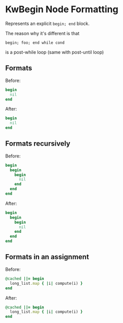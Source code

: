 <!-- BEGIN_AUTOGENERATED -->

# KwBegin Node Formatting

Represents an explicit `begin; end` block.

The reason why it's different is that

```text
begin; foo; end while cond
```

is a post-while loop (same with post-until loop)

<!-- END_AUTOGENERATED -->

## Formats

Before:

```ruby
begin
  nil
end
```

After:

```ruby
begin
  nil
end
```

## Formats recursively

Before:

```ruby
begin
  begin
    begin
      nil
    end
  end
end
```

After:

```ruby
begin
  begin
    begin
      nil
    end
  end
end
```

## Formats in an assignment

Before:

```ruby
@cached ||= begin
  long_list.map { |i| compute(i) }
end
```

After:

```ruby
@cached ||= begin
  long_list.map { |i| compute(i) }
end
```
